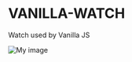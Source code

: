 # VANILLA-WATCH

Watch used by Vanilla JS

![My image](junhyeokheo.github.com/vanilla-watch/watch.jpg)


